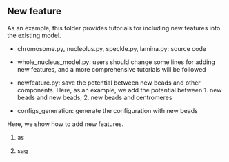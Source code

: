 ## New feature

As an example, this folder provides tutorials for including new features into the existing model.

- chromosome.py, nucleolus.py, speckle.py, lamina.py: source code

- whole_nucleus_model.py: users should change some lines for adding new features, and a more comprehensive tutorials will be followed

- newfeature.py: save the potential between new beads and other components. Here, as an example, we add the potential between 1. new beads and new beads; 2. new beads and centromeres

- configs_generation: generate the configuration with new beads

Here, we show how to add new features.

1. as

2. sag
